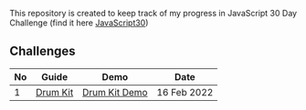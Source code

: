 This repository is created to keep track of my progress in JavaScript 30 Day Challenge (find it here [JavaScript30](https://javascript30.com))

## Challenges

| No  | Guide                                                                                   | Demo                                                                                         | Date        |
| --- | --------------------------------------------------------------------------------------- | -------------------------------------------------------------------------------------------- | ----------- |
| 1   | [Drum Kit](https://github.com/mohmousad/JavaScript30/tree/master/Challenges/1-Drum-Kit) | [Drum Kit Demo](https://github.com/mohmousad/JavaScript30/tree/master/Challenges/1-Drum-Kit) | 16 Feb 2022 |

